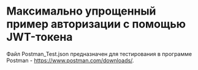 # Максимально упрощенный пример авторизации с помощью JWT-токена

Файл Postman_Test.json предназначен для тестирования в программе Postman - https://www.postman.com/downloads/. 
